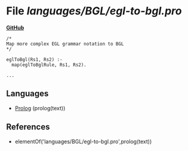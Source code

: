 # File _languages/BGL/egl-to-bgl.pro_
**[GitHub](https://github.com/softlang/yas/blob/master/languages/BGL/egl-to-bgl.pro)**
```
/*
Map more complex EGL grammar notation to BGL
*/

eglToBgl(Rs1, Rs2) :-
  map(eglToBglRule, Rs1, Rs2).

...
```

## Languages
* [Prolog](../languages/Prolog.md) (prolog(text))

## References
* elementOf('languages/BGL/egl-to-bgl.pro',prolog(text))
